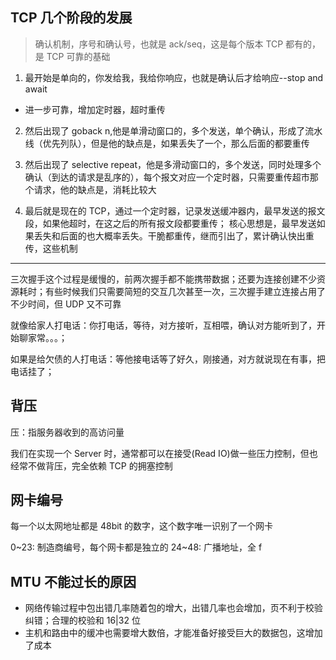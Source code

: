 ## TCP 几个阶段的发展

> 确认机制，序号和确认号，也就是 ack/seq，这是每个版本 TCP 都有的，是 TCP 可靠的基础

1. 最开始是单向的，你发给我，我给你响应，也就是确认后才给响应--stop and await

- 进一步可靠，增加定时器，超时重传

2. 然后出现了 goback n,他是单滑动窗口的，多个发送，单个确认，形成了流水线（优先列队），但是他的缺点是，如果丢失了一个，那么后面的都要重传

3. 然后出现了 selective repeat，他是多滑动窗口的，多个发送，同时处理多个确认（到达的请求是乱序的），每个报文对应一个定时器，只需要重传超市那个请求，他的缺点是，消耗比较大

4. 最后就是现在的 TCP，通过一个定时器，记录发送缓冲器内，最早发送的报文段，如果他超时，在这之后的所有报文段都要重传； 核心思想是，最早发送如果丢失和后面的也大概率丢失。干脆都重传，继而引出了，累计确认快出重传，这些机制

---

三次握手这个过程是缓慢的，前两次握手都不能携带数据；还要为连接创建不少资源耗时；有些时候我们只需要简短的交互几次甚至一次，三次握手建立连接占用了不少时间，但 UDP 又不可靠

就像给家人打电话：你打电话，等待，对方接听，互相喂，确认对方能听到了，开始聊家常。。。；

如果是给欠债的人打电话：等他接电话等了好久，刚接通，对方就说现在有事，把电话挂了；

## 背压

压：指服务器收到的高访问量

我们在实现一个 Server 时，通常都可以在接受(Read IO)做一些压力控制，但也经常不做背压，完全依赖 TCP 的拥塞控制

## 网卡编号

每一个以太网地址都是 48bit 的数字，这个数字唯一识别了一个网卡

0~23: 制造商编号，每个网卡都是独立的
24~48: 广播地址，全 f

## MTU 不能过长的原因

- 网络传输过程中包出错几率随着包的增大，出错几率也会增加，页不利于校验纠错；合理的校验和 16|32 位
- 主机和路由中的缓冲也需要增大数倍，才能准备好接受巨大的数据包，这增加了成本

